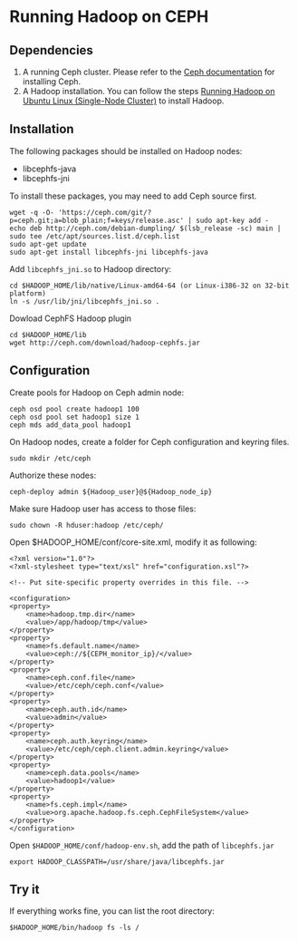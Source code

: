 # Running Hadoop on CEPH

## Dependencies 
1. A running Ceph cluster. Please refer to the [Ceph documentation](http://ceph.com/docs/master/rados/deployment/) for installing Ceph.
2. A Hadoop installation. You can follow the steps [Running Hadoop on Ubuntu Linux (Single-Node Cluster)](http://www.michael-noll.com/tutorials/running-hadoop-on-ubuntu-linux-single-node-cluster/) to install Hadoop.

## Installation
The following packages should be installed on Hadoop nodes:

* libcephfs-java
* libcephfs-jni

To install these packages, you may need to add Ceph source first.

    wget -q -O- 'https://ceph.com/git/?p=ceph.git;a=blob_plain;f=keys/release.asc' | sudo apt-key add -
    echo deb http://ceph.com/debian-dumpling/ $(lsb_release -sc) main | sudo tee /etc/apt/sources.list.d/ceph.list
    sudo apt-get update
    sudo apt-get install libcephfs-jni libcephfs-java

Add `libcephfs_jni.so` to Hadoop directory:

    cd $HADOOP_HOME/lib/native/Linux-amd64-64 (or Linux-i386-32 on 32-bit platform)
    ln -s /usr/lib/jni/libcephfs_jni.so .

Dowload CephFS Hadoop plugin

    cd $HADOOP_HOME/lib
    wget http://ceph.com/download/hadoop-cephfs.jar

## Configuration
Create pools for Hadoop on Ceph admin node:

    ceph osd pool create hadoop1 100
    ceph osd pool set hadoop1 size 1 
    ceph mds add_data_pool hadoop1

On Hadoop nodes, create a folder for Ceph configuration and keyring files. 

    sudo mkdir /etc/ceph

Authorize these nodes:

    ceph-deploy admin ${Hadoop_user}@${Hadoop_node_ip}

Make sure Hadoop user has access to those files:

    sudo chown -R hduser:hadoop /etc/ceph/
    
Open $HADOOP_HOME/conf/core-site.xml, modify it as following:

    <?xml version="1.0"?>
    <?xml-stylesheet type="text/xsl" href="configuration.xsl"?>
    
    <!-- Put site-specific property overrides in this file. -->
    
    <configuration>
    <property>
        <name>hadoop.tmp.dir</name>
        <value>/app/hadoop/tmp</value>
    </property>
    <property>
        <name>fs.default.name</name>
        <value>ceph://${CEPH_monitor_ip}/</value>
    </property>
    <property>
        <name>ceph.conf.file</name>
        <value>/etc/ceph/ceph.conf</value>
    </property>
    <property>
        <name>ceph.auth.id</name>
        <value>admin</value>
    </property>
    <property>
        <name>ceph.auth.keyring</name>
        <value>/etc/ceph/ceph.client.admin.keyring</value>
    </property>
    <property>
        <name>ceph.data.pools</name>
        <value>hadoop1</value>
    </property>
    <property>
        <name>fs.ceph.impl</name>
        <value>org.apache.hadoop.fs.ceph.CephFileSystem</value>
    </property>
    </configuration>

Open `$HADOOP_HOME/conf/hadoop-env.sh`, add the path of `libcephfs.jar`

    export HADOOP_CLASSPATH=/usr/share/java/libcephfs.jar

## Try it
If everything works fine, you can list the root directory:

    $HADOOP_HOME/bin/hadoop fs -ls /
